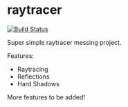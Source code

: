 raytracer
=========

[![Build Status](https://travis-ci.org/zanders3/raytracer.svg)](https://travis-ci.org/zanders3/raytracer)

Super simple raytracer messing project.

Features:
- Raytracing
- Reflections
- Hard Shadows

More features to be added!
